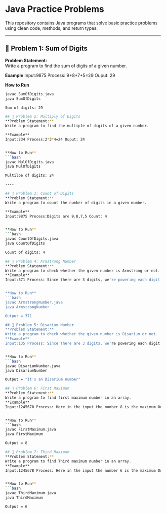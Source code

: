 # Java Practice Problems

This repository contains Java programs that solve basic practice problems using clean code, methods, and return types.  

---

## 📌 Problem 1: Sum of Digits
**Problem Statement:**  
Write a program to find the sum of digits of a given number.

**Example**
Input:9875 Process: 9+8+7+5=29 Ouput: 29


**How to Run**
```bash
javac SumOfDigits.java
java SumOfDigits

Sum of digits: 29

## 📌 Problem 2: Multiply of Digits
**Problem Statement:**  
Write a program to find the multiple of digits of a given number.

**Example**
Input:234 Process:2*3*4=24 Ouput: 24


**How to Run**
```bash
javac MulOfDigits.java
java MulOfDigits

Multilpe of digits: 24 

----

## 📌 Problem 3: Count of Digits
**Problem Statement:**  
Write a program to count the number of digits in a given number.

**Example**
Input:9875 Process:Digits are 9,8,7,5 Count: 4


**How to Run**
```bash
javac CountOfDigits.java
java CountOfDigits

Count of digits: 4 

## 📌 Problem 4: Armstrong Number
**Problem Statement:**  
Write a program to check whether the given number is Armstrong or not.
**Example**
Input:371 Process: Since there are 3 digits, we're powering each digit with 3. so 3³ + 7³ + 1³ = 371 Output: 371


**How to Run**
```bash
javac ArmstrongNumber.java
java ArmstrongNumber

Output = 371

## 📌 Problem 5: Disarium Number
**Problem Statement:**  
Write a program to check whether the given number is Disarium or not.
**Example**
Input:135 Process: Since there are 3 digits, we're powering each digit with respective to their units. so 1¹ + 2² + 5³ = 135 Output: 135


**How to Run**
```bash
javac DisariumNumber.java
java DisariumNumber

Output = "It's an Disarium number"

## 📌 Problem 6: First Maximum
**Problem Statement:**  
Write a program to find first maximum number in an array.
**Example**
Input:1245678 Process: Here in the input the number 8 is the maximum Output: 8


**How to Run**
```bash
javac FirstMaximum.java
java FirstMaximum

Output = 8

## 📌 Problem 7: Third Maximum
**Problem Statement:**  
Write a program to find Third maximum number in an array.
**Example**
Input:1245678 Process: Here in the input the number 6 is the maximum Output: 6


**How to Run**
```bash
javac ThirdMaximum.java
java ThirdMaximum

Output = 6